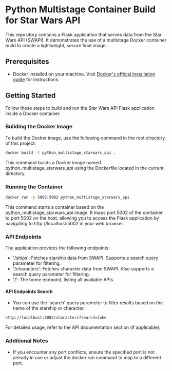 # Python Multistage Container Build for Star Wars API

This repository contains a Flask application that serves data from the Star Wars API (SWAPI). It demonstrates the use of a multistage Docker container build to create a lightweight, secure final image.

## Prerequisites

- Docker installed on your machine. Visit [Docker's official installation guide](https://docs.docker.com/get-docker/) for instructions.

## Getting Started

Follow these steps to build and run the Star Wars API Flask application inside a Docker container.

### Building the Docker Image

To build the Docker image, use the following command in the root directory of this project:

```sh
docker build -t python_multistage_starwars_api .
```

This command builds a Docker image named python_multistage_starwars_api using the Dockerfile located in the current directory.

### Running the Container
```sh
docker run -p 5002:5002 python_multistage_starwars_api
```
This command starts a container based on the python_multistage_starwars_api image. It maps port 5002 of the container to port 5002 on the host, allowing you to access the Flask application by navigating to http://localhost:5002 in your web browser.


### API Endpoints
The application provides the following endpoints:

- '/ships': Fetches starship data from SWAPI. Supports a search query parameter for filtering.
- '/characters': Fetches character data from SWAPI. Also supports a search query parameter for filtering.
- '/': The home endpoint, listing all available APIs.

#### API Endpoints Search
- You can use the 'search' query parameter to filter results based on the name of the starship or character. 
```sh
http://localhost:5002/characters?search=luke
```


For detailed usage, refer to the API documentation section (if applicable).

### Additional Notes

- If you encounter any port conflicts, ensure the specified port is not already in use or adjust the docker run command to map to a different port.
